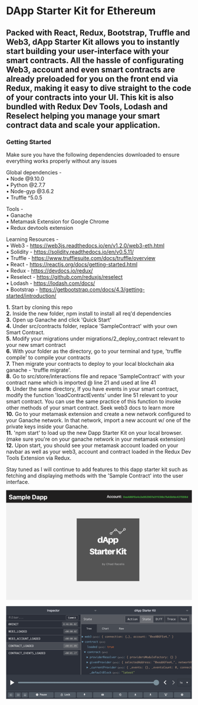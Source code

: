 <h1>DApp Starter Kit for Ethereum</h2> 
<p></p>
<h2>
  Packed with React, Redux, Bootstrap, Truffle and Web3, dApp Starter Kit allows you to instantly start building your user-interface with   your smart   contracts. All the hassle of configurating Web3, account and even smart contracts are already preloaded for you on the       front end via Redux, making it easy to dive straight to the code of your contracts into your UI. This kit is also bundled with Redux   Dev Tools, Lodash and Reselect helping you manage your smart contract data and scale your application.
</h2>
<p></p>
<h3> Getting Started </h3>

Make sure you have the following dependencies downloaded to ensure everything works properly without any issues

Global dependencies - </br>
•	Node @9.10.0 </br>
•	Python @2.7.7 </br>
•	Node-gyp @3.6.2 </br>
•	Truffle ^5.0.5 </br>

Tools - </br>
•	Ganache </br>
•	Metamask Extension for Google Chrome </br>
•	Redux devtools extension </br>

Learning Resources - </br>
•	Web3 - https://web3js.readthedocs.io/en/v1.2.0/web3-eth.html </br>
• Solidity - https://solidity.readthedocs.io/en/v0.5.11/ </br>
•	Truffle - https://www.trufflesuite.com/docs/truffle/overview </br>
• React - https://reactjs.org/docs/getting-started.html </br>
• Redux - https://devdocs.io/redux/ </br>
• Reselect - https://github.com/reduxjs/reselect </br>
•	Lodash - https://lodash.com/docs/ </br>
•	Bootstrap - https://getbootstrap.com/docs/4.3/getting-started/introduction/ </br>
<p></p>
<strong>1.</strong> Start by cloning this repo </br>
<strong>2.</strong> Inside the new folder, npm install to install all req'd dependencies </br>
<strong>3.</strong> Open up Ganache and click 'Quick Start' </br>
<strong>4.</strong> Under src/contracts folder, replace 'SampleContract' with your own Smart Contract. </br>
<strong>5.</strong> Modify your migrations under migrations/2_deploy_contract relevant to your new smart contract </br>
<strong>6.</strong> With your folder as the directory, go to your terminal and type, 'truffle compile' to compile your contracts </br>
<strong>7.</strong> Then migrate your contracts to deploy to your local blockchain aka ganache - 'truffle migrate'. </br>
<strong>8.</strong> Go to src/store/interactions file and repace 'SampleContract' with your contract name which is imported @ line 21 and used at line 41 </br>
<strong>9.</strong> Under the same directory, If you have events in your smart contract, modify the function 'loadContractEvents' under line 51 relevant to your smart contract. You can use the same practice of this function to invoke other methods of your smart contract. Seek web3 docs to learn more </br>
<strong>10.</strong> Go to your metamask extension and create a new network configured to your Ganache network. In that network, import a new account w/ one of the private keys inside your Ganache. </br>
<strong>11.</strong> 'npm start' to load up the new Dapp Starter Kit on your local browser. (make sure you're on your ganache network in your metamask extension) </br>
<strong>12.</strong> Upon start, you should see your metamask account loaded on your navbar as well as your web3, account and contract loaded in the Redux Dev Tools Extension via Redux. </br>

<p>
 Stay tuned as I will continue to add features to this dapp starter kit such as fetching and displaying methods with the 'Sample Contract' into the user interface. </br>
</p>

<p></p>
<p>
<img src="./screenshots/screenshot1.png">
<p>
<img src="./screenshots/screenshot2.png">
